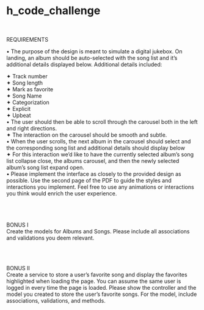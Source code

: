 # h_code_challenge
<br>
<p>REQUIREMENTS</p>
<p>• The purpose of the design is meant to simulate a digital jukebox. On landing, an album should be auto-selected with the song list and it’s additional details displayed below. Additional details included:</p>
<p>
✦ Track number <br>
✦ Song length <br>
✦ Mark as favorite <br>
✦ Song Name <br>
✦ Categorization<br>
  ✦ Explicit <br>
  ✦ Upbeat <br>
• The user should then be able to scroll through the carousel both in the left and right directions. <br>
  ✦ The interaction on the carousel should be smooth and subtle. <br>
• When the user scrolls, the next album in the carousel should select and the corresponding song list and additional details should display below <br>
  ✦ For this interaction we’d like to have the currently selected album’s song list collapse close, the albums carousel, and then the     newly selected album’s song list expand open. <br>
• Please implement the interface as closely to the provided design as possible. Use the second page of the PDF to guide the styles and interactions you implement. Feel free to use any animations or interactions you think would enrich the user experience.
<br><br><br><br>

<p>
BONUS I <br>
Create the models for Albums and Songs. Please include all associations and validations you deem relevant.
</p>

<br><br>
<p>
BONUS II <br>
Create a service to store a user’s favorite song and display the favorites highlighted when loading the page. You can assume the same user is logged in every time the page is loaded. Please show the controller and the model you created to store the user’s favorite songs. For the model, include associations, validations, and methods.
</p>
